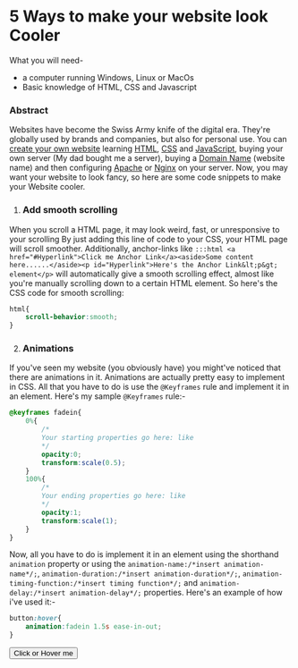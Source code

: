 # 5 Ways to make your website look Cooler

What you will need-

*   a computer running Windows, Linux or MacOs
*   Basic knowledge of HTML, CSS and Javascript

### Abstract

Websites have become the Swiss Army knife of the digital era. They're globally used by brands and companies, but also for personal use. You can [create your own website](https://www.wikihow.com/Make-a-Website) learning [HTML](https://www.w3schools.com/html/default.asp), [CSS](https://www.w3schools.com/css/default.asp) and [JavaScript](https://www.w3schools.com/js/default.asp), buying your own server (My dad bought me a server), buying a [Domain Name](https://www.godaddy.com/en-in) (website name) and then configuring [Apache](https://ubuntu.com/tutorials/install-and-configure-apache#1-overview) or [Nginx](https://www.digitalocean.com/community/tutorials/how-to-install-nginx-on-ubuntu-22-04) on your server. Now, you may want your website to look fancy, so here are some code snippets to make your Website cooler.

1. ### Add smooth scrolling
When you scroll a HTML page, it may look weird, fast, or
unresponsive to your scrolling By just adding this line of code to your CSS, your HTML page will scroll smoother. Additionally,
anchor-links like `:::html <a href="#Hyperlink">Click me Anchor Link</a><aside>Some content here......</aside><p id="Hyperlink">Here's the Anchor Link&lt;p&gt;                  element</p>` will automatically give a smooth scrolling effect, almost like you're manually scrolling down to a certain HTML element. So here's the CSS code for smooth scrolling:
```css
html{
    scroll-behavior:smooth;
}
```
2. ### Animations
If you've seen my website (you obviously have) 
you might've noticed that there are animations in it. 
Animations are actually pretty easy to implement in CSS. 
All that you have to do is use the `@Keyframes` rule and 
implement it in an element. Here's my sample `@Keyframes` rule:-
```css
@keyframes fadein{
    0%{
        /*
        Your starting properties go here: like
        */
        opacity:0;
        transform:scale(0.5);
    }
    100%{
        /*
        Your ending properties go here: like
        */
        opacity:1;
        transform:scale(1);
    }
}

```
Now, all you have to do is implement it in an element using the shorthand
`animation` property or using the `animation-name:/*insert animation-name*/;`, 
`animation-duration:/*insert animation-duration*/;`, `animation-timing-function:/*insert timing function*/;`
and `animation-delay:/*insert animation-delay*/;` properties. 
Here's an example of how i've used it:-
```css  
button:hover{
    animation:fadein 1.5s ease-in-out; 
}
```
<style>
@keyframes fadein{
    0%{
        /*
        Your starting properties go here: like
        */
        opacity:0;
        transform:scale(0.5);
    }
    100%{
        /*
        Your ending properties go here: like
        */
        opacity:1;
        transform:scale(1);
    }
}
.animista:hover{
    animation:fadein 1.5s ease-in-out; 
}
</style>
<button class="animista nk">
Click or Hover me
</button>
